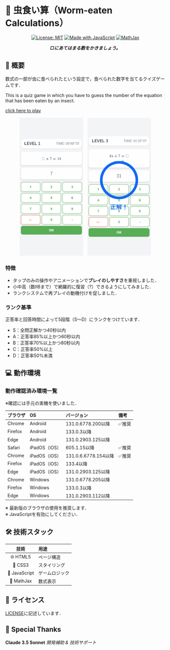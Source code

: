 # 🐛 虫食い算（Worm-eaten Calculations）

<div align="center">

[![License: MIT](https://img.shields.io/badge/License-MIT-yellow.svg)](https://opensource.org/licenses/MIT)
[![Made with JavaScript](https://img.shields.io/badge/Made%20with-JavaScript-yellow.svg)](https://www.javascript.com)
[![MathJax](https://img.shields.io/badge/Powered%20by-MathJax-blue.svg)](https://www.mathjax.org)


_**□にあてはまる数をかきましょう。**_

</div>

## 📖 概要

数式の一部が虫に食べられたという設定で，食べられた数字を当てるクイズゲームです．

This is a quiz game in which you have to guess the number of the equation that has been eaten by an insect.

[click here to play](https://kokko-my.github.io/musikui/)

<div align="center">
  <p float="left" align="middle">
    <img src="/screenshots/gameplay1.png" width="200" alt="プレイ画面1" style="margin-right: 10px;"/>
    <img src="/screenshots/gameplay2.png" width="200" alt="プレイ画面2"/>
  </p>
</div>

### 特徴

- タップのみの操作やアニメーションで**プレイのしやすさ**を重視しました．
- 小中高（数ⅡBまで）で網羅的に復習（?）できるようにしてみました．
- ランクシステムで再プレイの動機付けを促しました．

### ランク基準

正答率と回答時間によって5段階（S～D）にランクをつけています．

- S：全問正解かつ40秒以内
- A：正答率85%以上かつ60秒以内
- B：正答率70%以上かつ80秒以内
- C：正答率50%以上
- D：正答率50%未満

## 💻 動作環境

### 動作確認済み環境一覧

※確認には手元の実機を使いました．

| ブラウザ | OS | バージョン | 備考 |
|:---|:---|:---|:---|
| Chrome | Android | 131.0.6778.200以降 | ✅推奨 |
| Firefox | Android | 133.0.3以降 | |
| Edge | Android | 131.0.2903.125以降 | |
| Safari | iPadOS（iOS） | 605.1.15以降 | ✅推奨 |
| Chrome | iPadOS（iOS） | 131.0.6.6778.154以降 | ✅推奨 |
| Firefox | iPadOS（iOS） | 133.4以降 | |
| Edge | iPadOS（iOS） | 131.0.2903.125以降 | |
| Chrome | Windows | 131.0.6778.205以降 | |
| Firefox | Windows | 133.0.3以降 | |
| Edge | Windows | 131.0.2903.112以降 | |

※ 最新版のブラウザの使用を推奨します．<br>
※ JavaScriptを有効にしてください．

## 🛠 技術スタック

| 技術 | 用途 |
|:---:|:---|
| 🌐 HTML5 | ページ構造 |
| 🎨 CSS3 | スタイリング |
| 📜 JavaScript | ゲームロジック |
| 📐 MathJax | 数式表示 |

## 📜 ライセンス
[LICENSE](LICENSE)に記述しています．

## 🙏 Special Thanks
**Claude 3.5 Sonnet**
*開発補助 & 技術サポート*
